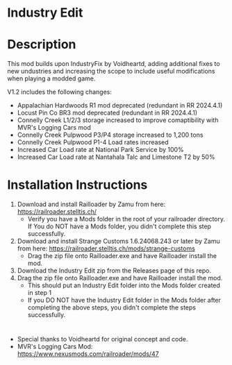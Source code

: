 # Industry Edit

# Description
This mod builds upon IndustryFix by Voidheartd, adding additional fixes to new undustries and increasing the scope to include useful modifications when playing a modded game.


V1.2 includes the following changes:
- Appalachian Hardwoods R1 mod deprecated (redundant in RR 2024.4.1)
- Locust Pin Co BR3 mod deprecated (redundant in RR 2024.4.1)
- Connelly Creek L1/2/3 storage increased to improve comaptibility with MVR's Logging Cars mod
- Connelly Creek Pulpwood P3/P4 storage increased to 1,200 tons
- Connelly Creek Pulpwood P1-4 Load rates increased
- Increased Car Load rate at National Park Service by 100%
- Increased Car Load rate at Nantahala Talc and Limestone T2 by 50%

# Installation Instructions
1. Download and install Railloader by Zamu from here: https://railroader.stelltis.ch/
    * Verify you have a Mods folder in the root of your railroader directory. If You do NOT have a Mods folder, you didn't complete this step successfully.
2. Download and install Strange Customs 1.6.24068.243 or later by Zamu from here: https://railroader.stelltis.ch/mods/strange-customs
   * Drag the zip file onto Railloader.exe and have Railloader install the mod.
3. Download the Industry Edit zip from the Releases page of this repo.
4. Drag the zip file onto Railloader.exe and have Railloader install the mod.
   * This should put an Industry Edit folder into the Mods folder created in step 1
   * If you DO NOT have the Industry Edit folder in the Mods folder after completing the above steps, you didn't complete the steps successfully.
#
- Special thanks to Voidheartd for original concept and code.
- MVR's Logging Cars Mod: https://www.nexusmods.com/railroader/mods/47

